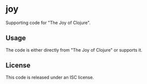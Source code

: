 # joy

Supporting code for "The Joy of Clojure".

## Usage

The code is either directly from "The Joy of Clojure" or supports it.

## License

This code is released under an ISC license.
